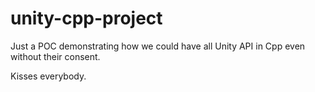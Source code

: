 # unity-cpp-project

Just a POC demonstrating how we could have all Unity API in Cpp even without their consent.

Kisses everybody.
